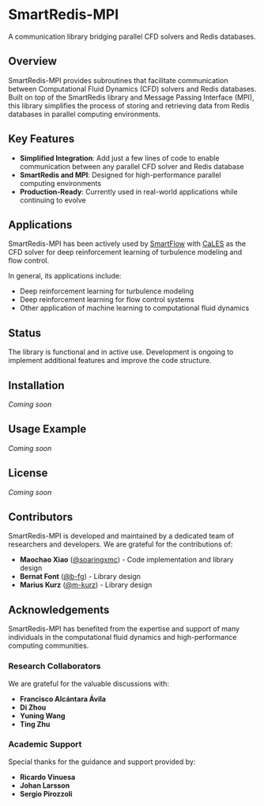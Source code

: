 # SmartRedis-MPI

A communication library bridging parallel CFD solvers and Redis databases.

## Overview

SmartRedis-MPI provides subroutines that facilitate communication between Computational Fluid Dynamics (CFD) solvers and Redis databases. Built on top of the SmartRedis library and Message Passing Interface (MPI), this library simplifies the process of storing and retrieving data from Redis databases in parallel computing environments.

## Key Features

- **Simplified Integration**: Add just a few lines of code to enable communication between any parallel CFD solver and Redis database
- **SmartRedis and MPI**: Designed for high-performance parallel computing environments
- **Production-Ready**: Currently used in real-world applications while continuing to evolve

## Applications

SmartRedis-MPI has been actively used by [SmartFlow](https://github.com/soaringxmc/SmartFlow) with [CaLES](https://github.com/soaringxmc/CaLES) as the CFD solver for deep reinforcement learning of turbulence modeling and flow control. 

In general, its applications include:

- Deep reinforcement learning for turbulence modeling
- Deep reinforcement learning for flow control systems
- Other application of machine learning to computational fluid dynamics


## Status

The library is functional and in active use. Development is ongoing to implement additional features and improve the code structure.

## Installation

*Coming soon*

## Usage Example

*Coming soon*

## License

*Coming soon*

## Contributors
SmartRedis-MPI is developed and maintained by a dedicated team of researchers and developers. We are grateful for the contributions of:

- **Maochao Xiao** ([@soaringxmc](https://github.com/soaringxmc)) - Code implementation and library design
- **Bernat Font** ([@b-fg](https://github.com/b-fg)) - Library design
- **Marius Kurz** ([@m-kurz](https://github.com/m-kurz)) - Library design

## Acknowledgements

SmartRedis-MPI has benefited from the expertise and support of many individuals in the computational fluid dynamics and high-performance computing communities.

### Research Collaborators
We are grateful for the valuable discussions with:
- **Francisco Alcántara Ávila**
- **Di Zhou**
- **Yuning Wang**
- **Ting Zhu**

### Academic Support
Special thanks for the guidance and support provided by:
- **Ricardo Vinuesa**
- **Johan Larsson**
- **Sergio Pirozzoli**
